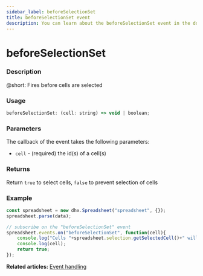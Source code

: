 ```yaml
---
sidebar_label: beforeSelectionSet
title: beforeSelectionSet event
description: You can learn about the beforeSelectionSet event in the documentation of the DHTMLX JavaScript Spreadsheet library. Browse developer guides and API reference, try out code examples and live demos, and download a free 30-day evaluation version of DHTMLX Spreadsheet.
---
```


# beforeSelectionSet

### Description

@short: Fires before cells are selected

### Usage

~~~jsx
beforeSelectionSet: (cell: string) => void | boolean;
~~~

### Parameters

The callback of the event takes the following parameters:

- `cell` - (required) the id(s) of a cell(s)

### Returns

Return `true` to select cells, `false` to prevent selection of cells

### Example

~~~jsx {5-9}
const spreadsheet = new dhx.Spreadsheet("spreadsheet", {});
spreadsheet.parse(data);

// subscribe on the "beforeSelectionSet" event
spreadsheet.events.on("beforeSelectionSet", function(cell){
 	console.log("Cells "+spreadsheet.selection.getSelectedCell()+" will be selected");
    console.log(cell);
    return true;
});
~~~

**Related articles:** [Event handling](handling_events.md)